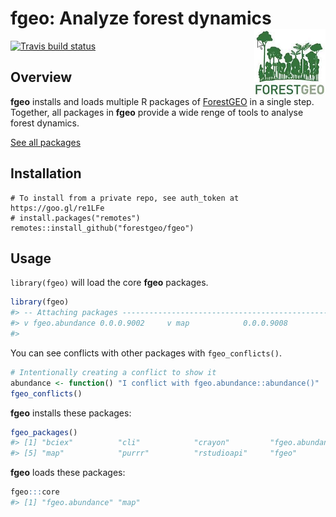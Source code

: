 
<!-- README.md is generated from README.Rmd. Please edit that file -->
fgeo: Analyze forest dynamics <img src="inst/figures/logo.png" align="right" />
===============================================================================

[![Travis build status](https://travis-ci.org/forestgeo/fgeo.svg?branch=master)](https://travis-ci.org/forestgeo/fgeo)

Overview
--------

**fgeo** installs and loads multiple R packages of [ForestGEO](http://www.forestgeo.si.edu/) in a single step. Together, all packages in **fgeo** provide a wide renge of tools to analyse forest dynamics.

[See all packages](https://forestgeo.github.io/fgeo/reference/index.html)

Installation
------------

    # To install from a private repo, see auth_token at https://goo.gl/re1LFe
    # install.packages("remotes")
    remotes::install_github("forestgeo/fgeo")

Usage
-----

`library(fgeo)` will load the core **fgeo** packages.

``` r
library(fgeo)
#> -- Attaching packages -------------------------------------------------- fgeo 0.0.0.9000 --
#> v fgeo.abundance 0.0.0.9002     v map            0.0.0.9008
#> 
```

You can see conflicts with other packages with `fgeo_conflicts()`.

``` r
# Intentionally creating a conflict to show it
abundance <- function() "I conflict with fgeo.abundance::abundance()"
fgeo_conflicts()
```

**fgeo** installs these packages:

``` r
fgeo_packages()
#> [1] "bciex"          "cli"            "crayon"         "fgeo.abundance"
#> [5] "map"            "purrr"          "rstudioapi"     "fgeo"
```

**fgeo** loads these packages:

``` r
fgeo:::core
#> [1] "fgeo.abundance" "map"
```
